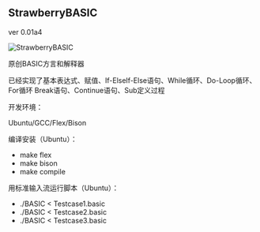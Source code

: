 ## **StrawberryBASIC**
ver 0.01a4

![StrawberryBASIC](https://gitee.com/steven-yang-blue/strawberry-basic/raw/master/STRAWBERRY-BASIC.png)

原创BASIC方言和解释器

已经实现了基本表达式、赋值、If-ElseIf-Else语句、While循环、Do-Loop循环、For循环
Break语句、Continue语句、Sub定义过程

开发环境：

Ubuntu/GCC/Flex/Bison

编译安装（Ubuntu）：

- make flex
- make bison
- make compile

用标准输入流运行脚本（Ubuntu）：

- ./BASIC < Testcase1.basic
- ./BASIC < Testcase2.basic
- ./BASIC < Testcase3.basic

